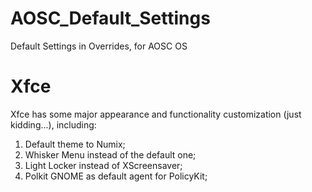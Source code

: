 AOSC_Default_Settings
=====================

Default Settings in Overrides, for AOSC OS

Xfce
=====================
Xfce has some major appearance and functionality customization (just kidding...), including:

1. Default theme to Numix;
2. Whisker Menu instead of the default one;
3. Light Locker instead of XScreensaver;
4. Polkit GNOME as default agent for PolicyKit;
